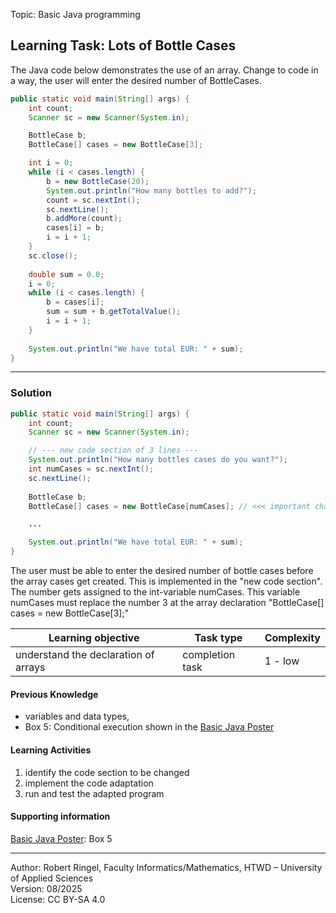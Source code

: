 Topic: Basic Java programming

## Learning Task: Lots of Bottle Cases

The Java code below demonstrates the use of an array. Change to code in a way, the user will enter the desired number of BottleCases.  

``` java
public static void main(String[] args) {
    int count;
    Scanner sc = new Scanner(System.in);

    BottleCase b;
    BottleCase[] cases = new BottleCase[3];

    int i = 0;
    while (i < cases.length) {
        b = new BottleCase(20);
        System.out.println("How many bottles to add?"); 
        count = sc.nextInt();
        sc.nextLine();
        b.addMore(count);
        cases[i] = b;
        i = i + 1;
    }
    sc.close();
        
    double sum = 0.0;
    i = 0;
    while (i < cases.length) {
        b = cases[i];
        sum = sum + b.getTotalValue();
        i = i + 1;
    }
        
    System.out.println("We have total EUR: " + sum);
}
```

---------------------------------------

### Solution

``` java
public static void main(String[] args) {
    int count;
    Scanner sc = new Scanner(System.in);

    // --- new code section of 3 lines ---
    System.out.println("How many bottles cases do you want?"); 
    int numCases = sc.nextInt();
    sc.nextLine();
    
    BottleCase b;
    BottleCase[] cases = new BottleCase[numCases]; // <<< important change here

    ...

    System.out.println("We have total EUR: " + sum);
}
```

The user must be able to enter the desired number of bottle cases before the array cases get created. This is implemented in the "new code section". The number gets assigned to the int-variable numCases. This variable numCases must replace the number 3 at the array declaration "BottleCase[] cases = new BottleCase[3];"

| **Learning objective**                           | **Task type**   | **Complexity** |
| ------------------------------------------------ | --------------- | -------------- |
| understand the declaration of arrays             | completion task | 1 - low        |  

#### Previous Knowledge

- variables and data types,  
- Box 5: Conditional execution shown in the [Basic Java Poster](00_JavaPoster_HK_engl.pdf)  

#### Learning Activities

1) identify the code section to be changed
2) implement the code adaptation
3) run and test the adapted program

#### Supporting information

[Basic Java Poster](00_JavaPoster_HK_engl.pdf): Box 5

---------------------------------------
Author: Robert Ringel, Faculty Informatics/Mathematics, HTWD – University of Applied Sciences  
Version: 08/2025            
License: CC BY-SA 4.0
